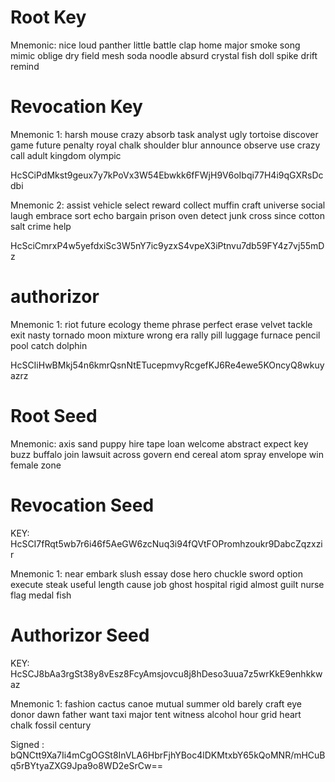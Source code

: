 # Root Key

Mnemonic: nice loud panther little battle clap home major smoke song mimic oblige dry field mesh soda noodle absurd crystal fish doll spike drift remind


# Revocation Key

Mnemonic 1: harsh mouse crazy absorb task analyst ugly tortoise discover game future penalty royal chalk shoulder blur announce observe use crazy call adult kingdom olympic

HcSCiPdMkst9geux7y7kPoVx3W54Ebwkk6fFWjH9V6oIbqi77H4i9qGXRsDcdbi

Mnemonic 2: assist vehicle select reward collect muffin craft universe social laugh embrace sort echo bargain prison oven detect junk cross since cotton salt crime help

HcSciCmrxP4w5yefdxiSc3W5nY7ic9yzxS4vpeX3iPtnvu7db59FY4z7vj55mDz

# authorizor

Mnemonic 1: riot future ecology theme phrase perfect erase velvet tackle exit nasty tornado moon mixture wrong era rally pill luggage furnace pencil pool catch dolphin

HcSCIiHwBMkj54n6kmrQsnNtETucepmvyRcgefKJ6Re4ewe5KOncyQ8wkuyazrz

# Root Seed
Mnemonic: axis sand puppy hire tape loan welcome abstract expect key buzz buffalo join lawsuit across govern end cereal atom spray envelope win female zone

# Revocation Seed

KEY: HcSCI7fRqt5wb7r6i46f5AeGW6zcNuq3i94fQVtFOPromhzoukr9DabcZqzxzir

Mnemonic 1: near embark slush essay dose hero chuckle sword option execute steak useful length cause job ghost hospital rigid almost guilt nurse flag medal fish

# Authorizor Seed

KEY: HcSCJ8bAa3rgSt38y8vEsz8FcyAmsjovcu8j8hDeso3uua7z5wrKkE9enhkkwaz

Mnemonic 1: fashion cactus canoe mutual summer old barely craft eye donor dawn father want taxi major tent witness alcohol hour grid heart chalk fossil century

Signed : bQNCtt9Xa7Ii4mCgOGSt8InVLA6HbrFjhYBoc4lDKMtxbY65kQoMNR/mHCuBq5rBYtyaZXG9Jpa9o8WD2eSrCw==
